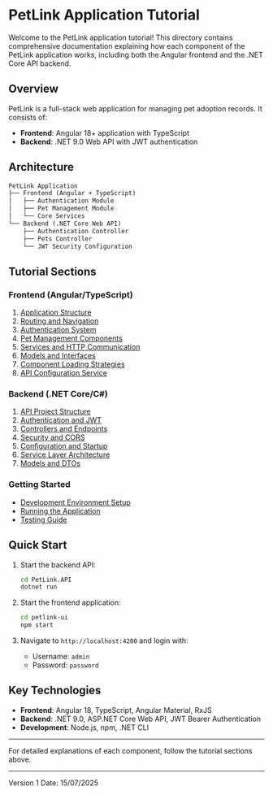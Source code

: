 # PetLink Application Tutorial

Welcome to the PetLink application tutorial! This directory contains comprehensive documentation explaining how each component of the PetLink application works, including both the Angular frontend and the .NET Core API backend.

## Overview

PetLink is a full-stack web application for managing pet adoption records. It consists of:

- **Frontend**: Angular 18+ application with TypeScript
- **Backend**: .NET 9.0 Web API with JWT authentication

## Architecture

```txt
PetLink Application
├── Frontend (Angular + TypeScript)
│   ├── Authentication Module
│   ├── Pet Management Module
│   └── Core Services
└── Backend (.NET Core Web API)
    ├── Authentication Controller
    ├── Pets Controller
    └── JWT Security Configuration
```

## Tutorial Sections

### Frontend (Angular/TypeScript)

1. [Application Structure](./frontend/01-application-structure.md)
2. [Routing and Navigation](./frontend/02-routing-navigation.md)
3. [Authentication System](./frontend/03-authentication.md)
4. [Pet Management Components](./frontend/04-pet-management.md)
5. [Services and HTTP Communication](./frontend/05-services-http.md)
6. [Models and Interfaces](./frontend/06-models-interfaces.md)
7. [Component Loading Strategies](./frontend/07-loading-strategies.md)
8. [API Configuration Service](./frontend/08-api-configuration.md)

### Backend (.NET Core/C#)

1. [API Project Structure](./backend/01-api-structure.md)
2. [Authentication and JWT](./backend/02-authentication-jwt.md)
3. [Controllers and Endpoints](./backend/03-controllers-endpoints.md)
4. [Security and CORS](./backend/04-security-cors.md)
5. [Configuration and Startup](./backend/05-configuration-startup.md)
6. [Service Layer Architecture](./backend/06-service-layer-architecture.md)
7. [Models and DTOs](./backend/07-models-dtos.md)

### Getting Started

- [Development Environment Setup](./setup/development-environment.md)
- [Running the Application](./setup/running-application.md)
- [Testing Guide](./setup/testing-guide.md)

## Quick Start

1. Start the backend API:

   ```bash
   cd PetLink.API
   dotnet run
   ```

2. Start the frontend application:

   ```bash
   cd petlink-ui
   npm start
   ```

3. Navigate to `http://localhost:4200` and login with:
   - Username: `admin`
   - Password: `password`

## Key Technologies

- **Frontend**: Angular 18, TypeScript, Angular Material, RxJS
- **Backend**: .NET 9.0, ASP.NET Core Web API, JWT Bearer Authentication
- **Development**: Node.js, npm, .NET CLI

---

For detailed explanations of each component, follow the tutorial sections above.

---

Version 1
Date: 15/07/2025
